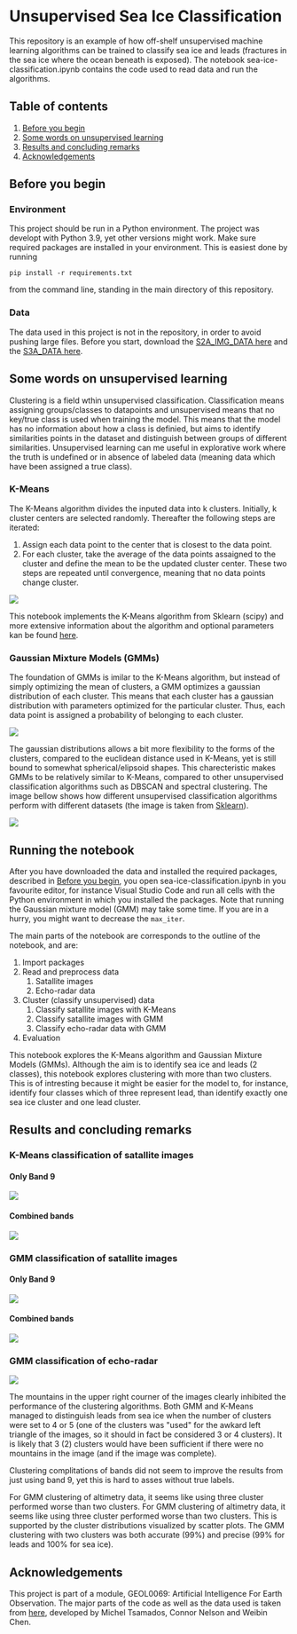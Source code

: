 # Unsupervised Sea Ice Classification

This repository is an example of how off-shelf unsupervised machine learning algorithms can be trained to classify sea ice and leads (fractures in the sea ice where the ocean beneath is exposed). The notebook sea-ice-classification.ipynb contains the code used to read data and run the algorithms.

## Table of contents
1. [Before you begin](#before-you-begin)
2. [Some words on unsupervised learning](#some-words-on-unsupervised-learning)
3. [Results and concluding remarks](#results-and-concluding-remarks)
4. [Acknowledgements](#acknowledgements)

## Before you begin <a name="Before-you-begin"></a>

### Environment
This project should be run in a Python environment. The project was developt with Python 3.9, yet other versions might work. Make sure required packages are installed in your environment. This is easiest done by running

<code>pip install -r requirements.txt</code>

from the command line, standing in the main directory of this repository.

### Data
The data used in this project is not in the repository, in order to avoid pushing large files. Before you start, download the [S2A_IMG_DATA here](https://www.dropbox.com/scl/fo/ximrgbg56chuxbfzadcin/ABgmx6RvBRjtXFl3b6oUzLo?rlkey=k8re2gklruduc67hdd1aual6f&st=7kpcpyrv&dl=0) and the [S3A_DATA here](https://www.dropbox.com/scl/fo/cv0upe7f5bdasrt2pt42q/ANaMJpFd47M56W6atgVtbVY?rlkey=x7ndag4v38a1ule2lok1ba655&st=ol5wtg1l&dl=0). 

## Some words on unsupervised learning <a name="unsupervised-learning"></a>
Clustering is a field wthin unsupervised classification. Classification means assigning groups/classes to datapoints and unsupervised means that no key/true class is used when training the model. This means that the model has no information about how a class is definied, but aims to identify similarities points in the dataset and distinguish between groups of different similarities. Unsupervised learning can me useful in explorative work where the truth is undefined or in absence of labeled data (meaning data which have been assigned a true class).

### K-Means
The K-Means algorithm divides the inputed data into k clusters. Initially, k cluster centers are selected randomly. Thereafter the following steps are iterated:
1. Assign each data point to the center that is closest to the data point.
2. For each cluster, take the average of the data points assaigned to the cluster and define the mean to be the updated cluster center.
These two steps are repeated until convergence, meaning that no data points change cluster. 

![](Readme-Visuals/K-means.gif)

This notebook implements the K-Means algorithm from Sklearn (scipy) and more extensive information about the algorithm and optional parameters kan be found [here](https://scikit-learn.org/stable/modules/generated/sklearn.cluster.KMeans.html).

### Gaussian Mixture Models (GMMs)
The foundation of GMMs is imilar to the K-Means algorithm, but instead of simply optimizing the mean of clusters, a GMM optimizes a gaussian distribution of each cluster. This means that each cluster has a gaussian distribution with parameters optimized for the particular cluster. Thus, each data point is assigned a probability of belonging to each cluster.

![](Readme-Visuals/GMM.png)

The gaussian distributions allows a bit more flexibility to the forms of the clusters, compared to the euclidean distance used in K-Means, yet is still bound to somewhat spherical/elipsoid shapes. This charecteristic makes GMMs to be relatively similar to K-Means, compared to other unsupervised classification algorithms such as DBSCAN and spectral clustering. The image bellow shows how different unsupervised classification algorithms perform with different datasets (the image is taken from [Sklearn](https://scikit-learn.org/stable/auto_examples/cluster/plot_cluster_comparison.html#sphx-glr-auto-examples-cluster-plot-cluster-comparison-py)).

![](Readme-Visuals/cluster_comparison.png)

## Running the notebook <a name="Running"></a>
After you have downloaded the data and installed the required packages, described in [Before you begin](#Before-you-begin), you open sea-ice-classification.ipynb in you favourite editor, for instance Visual Studio Code and run all cells with the Python environment in which you installed the packages. Note that running the Gaussian mixture model (GMM) may take some time. If you are in a hurry, you might want to decrease the `max_iter`. 

The main parts of the notebook are corresponds to the outline of the notebook, and are:
1. Import packages
2. Read and preprocess data
   1. Satallite images
   2. Echo-radar data
3. Cluster (classify unsupervised) data
   1. Classify satallite images with K-Means
   2. Classify satallite images with GMM
   3. Classify echo-radar data with GMM
4. Evaluation

This notebook explores the K-Means algorithm and Gaussian Mixture Models (GMMs). Although the aim is to identify sea ice and leads (2 classes), this notebook explores clustering with more than two clusters. This is of intresting because it might be easier for the model to, for instance, identify four classes which of three represent lead, than identify exactly one sea ice cluster and one lead cluster.

## Results and concluding remarks <a name="Results"></a>

### K-Means classification of satallite images
#### Only Band 9
![](Readme-Visuals/KMeans_results.png)
#### Combined bands
![](Readme-Visuals/KMeans_combined_bands_results.png)
### GMM classification of satallite images
#### Only Band 9
![](Readme-Visuals/GMM_results.png)
#### Combined bands
![](Readme-Visuals/GMM_combined_bands_results.png)
### GMM classification of echo-radar
![](Readme-Visuals/GMM_results_echo.png)

The mountains in the upper right courner of the images clearly inhibited the performance of the clustering algorithms. Both GMM and K-Means managed to distinguish leads from sea ice when the number of clusters were set to 4 or 5 (one of the clusters was "used" for the awkard left triangle of the images, so it should in fact be considered 3 or 4 clusters). It is likely that 3 (2) clusters would have been sufficient if there were no mountains in the image (and if the image was complete).

Clustering complitations of bands did not seem to improve the results from just using band 9, yet this is hard to asses without true labels.

For GMM clustering of altimetry data, it seems like using three cluster performed worse than two clusters. For GMM clustering of altimetry data, it seems like using three cluster performed worse than two clusters. This is supported by the cluster distributions visualized by scatter plots. The GMM clustering with two clusters was both accurate (99%) and precise (99% for leads and 100% for sea ice).

## Acknowledgements <a name="Acknowledgements"></a>
This project is part of a module, GEOL0069: Artificial Intelligence For Earth Observation. The major parts of the code as well as the data used is taken from [here](https://cpomucl.github.io/GEOL0069-AI4EO/Chapter1_Unsupervised_Learning_Methods_2.html), developed by Michel Tsamados, Connor Nelson and Weibin Chen. 